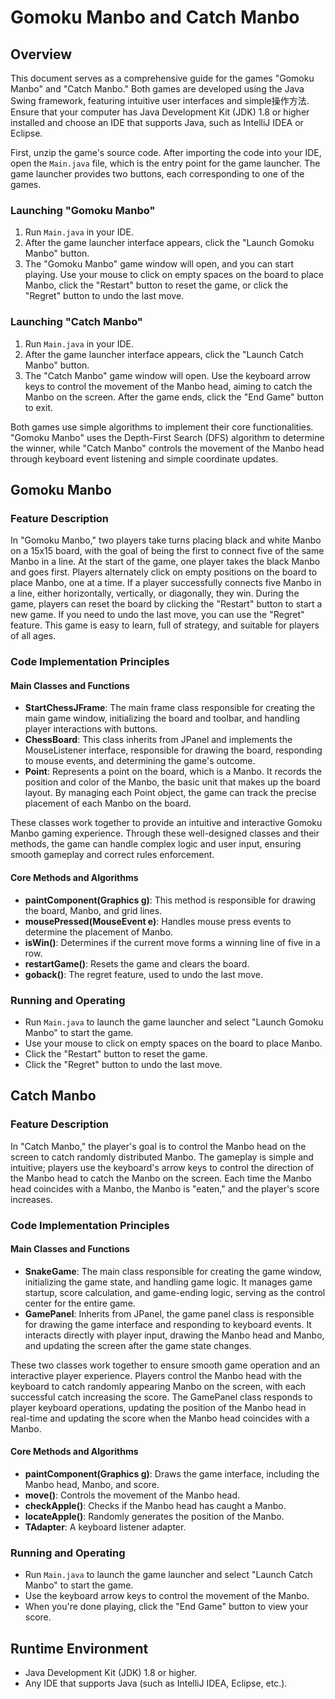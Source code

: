 # Gomoku Manbo and Catch Manbo

## Overview
This document serves as a comprehensive guide for the games "Gomoku Manbo" and "Catch Manbo." Both games are developed using the Java Swing framework, featuring intuitive user interfaces and simple操作方法. Ensure that your computer has Java Development Kit (JDK) 1.8 or higher installed and choose an IDE that supports Java, such as IntelliJ IDEA or Eclipse.

First, unzip the game's source code. After importing the code into your IDE, open the `Main.java` file, which is the entry point for the game launcher. The game launcher provides two buttons, each corresponding to one of the games.

### Launching "Gomoku Manbo"
1. Run `Main.java` in your IDE.
2. After the game launcher interface appears, click the "Launch Gomoku Manbo" button.
3. The "Gomoku Manbo" game window will open, and you can start playing. Use your mouse to click on empty spaces on the board to place Manbo, click the "Restart" button to reset the game, or click the "Regret" button to undo the last move.

### Launching "Catch Manbo"
1. Run `Main.java` in your IDE.
2. After the game launcher interface appears, click the "Launch Catch Manbo" button.
3. The "Catch Manbo" game window will open. Use the keyboard arrow keys to control the movement of the Manbo head, aiming to catch the Manbo on the screen. After the game ends, click the "End Game" button to exit.

Both games use simple algorithms to implement their core functionalities. "Gomoku Manbo" uses the Depth-First Search (DFS) algorithm to determine the winner, while "Catch Manbo" controls the movement of the Manbo head through keyboard event listening and simple coordinate updates.

## Gomoku Manbo

### Feature Description
In "Gomoku Manbo," two players take turns placing black and white Manbo on a 15x15 board, with the goal of being the first to connect five of the same Manbo in a line. At the start of the game, one player takes the black Manbo and goes first. Players alternately click on empty positions on the board to place Manbo, one at a time. If a player successfully connects five Manbo in a line, either horizontally, vertically, or diagonally, they win. During the game, players can reset the board by clicking the "Restart" button to start a new game. If you need to undo the last move, you can use the "Regret" feature. This game is easy to learn, full of strategy, and suitable for players of all ages.

### Code Implementation Principles

#### Main Classes and Functions
- **StartChessJFrame**: The main frame class responsible for creating the main game window, initializing the board and toolbar, and handling player interactions with buttons.
- **ChessBoard**: This class inherits from JPanel and implements the MouseListener interface, responsible for drawing the board, responding to mouse events, and determining the game's outcome.
- **Point**: Represents a point on the board, which is a Manbo. It records the position and color of the Manbo, the basic unit that makes up the board layout. By managing each Point object, the game can track the precise placement of each Manbo on the board.

These classes work together to provide an intuitive and interactive Gomoku Manbo gaming experience. Through these well-designed classes and their methods, the game can handle complex logic and user input, ensuring smooth gameplay and correct rules enforcement.

#### Core Methods and Algorithms
- **paintComponent(Graphics g)**: This method is responsible for drawing the board, Manbo, and grid lines.
- **mousePressed(MouseEvent e)**: Handles mouse press events to determine the placement of Manbo.
- **isWin()**: Determines if the current move forms a winning line of five in a row.
- **restartGame()**: Resets the game and clears the board.
- **goback()**: The regret feature, used to undo the last move.

### Running and Operating
- Run `Main.java` to launch the game launcher and select "Launch Gomoku Manbo" to start the game.
- Use your mouse to click on empty spaces on the board to place Manbo.
- Click the "Restart" button to reset the game.
- Click the "Regret" button to undo the last move.

## Catch Manbo

### Feature Description
In "Catch Manbo," the player's goal is to control the Manbo head on the screen to catch randomly distributed Manbo. The gameplay is simple and intuitive; players use the keyboard's arrow keys to control the direction of the Manbo head to catch the Manbo on the screen. Each time the Manbo head coincides with a Manbo, the Manbo is "eaten," and the player's score increases.

### Code Implementation Principles

#### Main Classes and Functions
- **SnakeGame**: The main class responsible for creating the game window, initializing the game state, and handling game logic. It manages game startup, score calculation, and game-ending logic, serving as the control center for the entire game.
- **GamePanel**: Inherits from JPanel, the game panel class is responsible for drawing the game interface and responding to keyboard events. It interacts directly with player input, drawing the Manbo head and Manbo, and updating the screen after the game state changes.

These two classes work together to ensure smooth game operation and an interactive player experience. Players control the Manbo head with the keyboard to catch randomly appearing Manbo on the screen, with each successful catch increasing the score. The GamePanel class responds to player keyboard operations, updating the position of the Manbo head in real-time and updating the score when the Manbo head coincides with a Manbo.

#### Core Methods and Algorithms
- **paintComponent(Graphics g)**: Draws the game interface, including the Manbo head, Manbo, and score.
- **move()**: Controls the movement of the Manbo head.
- **checkApple()**: Checks if the Manbo head has caught a Manbo.
- **locateApple()**: Randomly generates the position of the Manbo.
- **TAdapter**: A keyboard listener adapter.

### Running and Operating
- Run `Main.java` to launch the game launcher and select "Launch Catch Manbo" to start the game.
- Use the keyboard arrow keys to control the movement of the Manbo.
- When you're done playing, click the "End Game" button to view your score.

## Runtime Environment
- Java Development Kit (JDK) 1.8 or higher.
- Any IDE that supports Java (such as IntelliJ IDEA, Eclipse, etc.).
